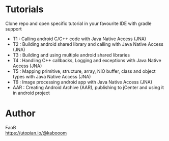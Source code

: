 # Tutorials #

Clone repo and open specific tutorial in your favourite IDE with gradle support

* T1 : Calling android C/C++ code with Java Native Access (JNA)
* T2 : Building android shared library and calling with Java Native Access (JNA)
* T3 : Building and using multiple android shared libraries
* T4 : Handling C++ callbacks, Logging and exceptions with Java Native Access (JNA)
* T5 : Mapping primitive, structure, array, NIO buffer, class and object types with Java Native Access (JNA)
* T6 : Image processing android app with Java Native Access (JNA)
* AAR : Creating Android Archive (AAR), publishing to jCenter and using it in android project

# Author #

FaoB  
https://utopian.io/@kabooom
